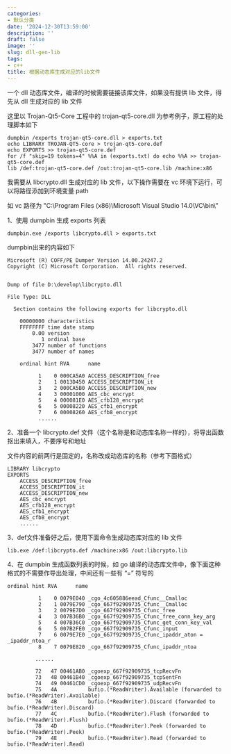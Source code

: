 ```yaml
---
categories:
- 默认分类
date: '2024-12-30T13:59:00'
description: ''
draft: false
image: ''
slug: dll-gen-lib
tags:
- c++
title: 根据动态库生成对应的lib文件
---
```


一个 dll 动态库文件，编译的时候需要链接该库文件，如果没有提供 lib 文件，得先从 dll 生成对应的 lib 文件

这里以 Trojan-Qt5-Core 工程中的 trojan-qt5-core.dll 为参考例子，原工程的处理脚本如下

```shell
dumpbin /exports trojan-qt5-core.dll > exports.txt
echo LIBRARY TROJAN-QT5-core > trojan-qt5-core.def
echo EXPORTS >> trojan-qt5-core.def
for /f "skip=19 tokens=4" %%A in (exports.txt) do echo %%A >> trojan-qt5-core.def
lib /def:trojan-qt5-core.def /out:trojan-qt5-core.lib /machine:x86
```

我需要从 libcrypto.dll 生成对应的 lib 文件，以下操作需要在 vc 环境下运行，可以将路径添加到环境变量 path

如 vc 路径为 "C:\\Program Files (x86)\\Microsoft Visual Studio 14.0\\VC\\bin\\”

1、使用 dumpbin 生成 exports 列表

```shell
dumpbin.exe /exports libcrypto.dll > exports.txt
```

dumpbin出来的内容如下

```shell
Microsoft (R) COFF/PE Dumper Version 14.00.24247.2
Copyright (C) Microsoft Corporation.  All rights reserved.


Dump of file D:\develop\libcrypto.dll

File Type: DLL

  Section contains the following exports for libcrypto.dll

    00000000 characteristics
    FFFFFFFF time date stamp
        0.00 version
           1 ordinal base
        3477 number of functions
        3477 number of names

    ordinal hint RVA      name

          1    0 000CA5A0 ACCESS_DESCRIPTION_free
          2    1 0013D450 ACCESS_DESCRIPTION_it
          3    2 000CA5B0 ACCESS_DESCRIPTION_new
          4    3 00001000 AES_cbc_encrypt
          5    4 000081E0 AES_cfb128_encrypt
          6    5 00008220 AES_cfb1_encrypt
          7    6 00008260 AES_cfb8_encrypt
          ......
```

2、准备一个 libcrypto.def 文件（这个名称是和动态库名称一样的），将导出函数抠出来填入，不要序号和地址

文件内容的前两行是固定的，名称改成动态库的名称（参考下面格式）

```shell
LIBRARY libcrypto
EXPORTS
	ACCESS_DESCRIPTION_free
	ACCESS_DESCRIPTION_it
	ACCESS_DESCRIPTION_new
	AES_cbc_encrypt
	AES_cfb128_encrypt
	AES_cfb1_encrypt
	AES_cfb8_encrypt
    ......
```

3、def文件准备好之后，使用下面命令生成动态库对应的 lib 文件

```shell
lib.exe /def:libcrypto.def /machine:x86 /out:libcrypto.lib
```

4、在 dumpbin 生成函数列表的时候，如 go 编译的动态库文件中，像下面这种格式的不需要作导出处理，中间还有一些有 “=” 符号的

```shell
ordinal hint RVA      name

          1    0 0079E040 _cgo_4c605886eead_Cfunc__Cmalloc
          2    1 0079E790 _cgo_667f92909735_Cfunc__Cmalloc
          3    2 0079E7D0 _cgo_667f92909735_Cfunc_free
          4    3 007B36B0 _cgo_667f92909735_Cfunc_free_conn_key_arg
          5    4 007B36C0 _cgo_667f92909735_Cfunc_get_conn_key_val
          6    5 007B2FE0 _cgo_667f92909735_Cfunc_input
          7    6 0079E7E0 _cgo_667f92909735_Cfunc_ipaddr_aton = _ipaddr_ntoa_r
          8    7 0079E820 _cgo_667f92909735_Cfunc_ipaddr_ntoa

         ......

         72   47 00461AB0 _cgoexp_667f92909735_tcpRecvFn
         73   48 00461B40 _cgoexp_667f92909735_tcpSentFn
         74   49 00461CD0 _cgoexp_667f92909735_udpRecvFn
         75   4A          bufio.(*ReadWriter).Available (forwarded to bufio.(*ReadWriter).Available)
         76   4B          bufio.(*ReadWriter).Discard (forwarded to bufio.(*ReadWriter).Discard)
         77   4C          bufio.(*ReadWriter).Flush (forwarded to bufio.(*ReadWriter).Flush)
         78   4D          bufio.(*ReadWriter).Peek (forwarded to bufio.(*ReadWriter).Peek)
         79   4E          bufio.(*ReadWriter).Read (forwarded to bufio.(*ReadWriter).Read)
```
